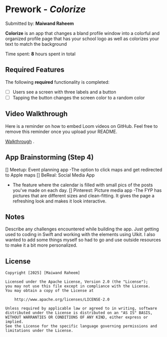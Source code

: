 # Prework - *Colorize*

Submitted by: **Maiwand Raheem**

**Colorize** is an app that changes a bland profile window into a colorful and organized profile page that has your school logo as well as colorizes your text to match the background

Time spent: **8** hours spent in total

## Required Features

The following **required** functionality is completed:

- [ ] Users see a screen with three labels and a button
- [ ] Tapping the button changes the screen color to a random color
 
## Video Walkthrough

Here is a reminder on how to embed Loom videos on GitHub. Feel free to remove this reminder once you upload your README. 

[Walkthrough](https://www.loom.com/share/0d9c4d0c0e084bfcbd50058973d92c92?sid=24a16888-3f6f-4fdc-9169-8ba3a72763e1) .


## App Brainstorming (Step 4)
[] Meetup: Event planning app
  -The option to click maps and get redirected to Apple maps
[] BeReal: Social Media App
  - The feature where the calendar is filled with small pics of the posts you've made on each day.
[] Pinterest: Picture media app
  -The FYP has pictures that are different sizes and clean-fitting. It gives the page a refreshing look and makes it look interactive.
## Notes

Describe any challenges encountered while building the app.
Just getting used to coding in Swift and working with the elements using UIkit. I also wanted to add some things myself so had to 
go and use outside resources to make it a bit more personalized.

## License

    Copyright [2025] [Maiwand Raheem]

    Licensed under the Apache License, Version 2.0 (the "License");
    you may not use this file except in compliance with the License.
    You may obtain a copy of the License at

        http://www.apache.org/licenses/LICENSE-2.0

    Unless required by applicable law or agreed to in writing, software
    distributed under the License is distributed on an "AS IS" BASIS,
    WITHOUT WARRANTIES OR CONDITIONS OF ANY KIND, either express or implied.
    See the License for the specific language governing permissions and
    limitations under the License.
